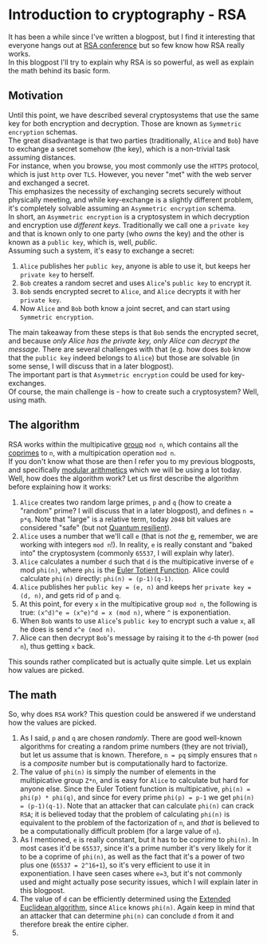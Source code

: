 # Introduction to cryptography - RSA

It has been a while since I've written a blogpost, but I find it interesting that everyone hangs out at [RSA conference](https://www.rsaconference.com/usa) but so few know how RSA really works.  
In this blogpost I'll try to explain why RSA is so powerful, as well as explain the math behind its basic form.  

## Motivation
Until this point, we have described several cryptosystems that use the same key for both encryption and decryption. Those are known as `Symmetric encryption` schemas.  
The great disadvantage is that two parties (traditionally, `Alice` and `Bob`) have to exchange a secret somehow (the key), which is a non-trivial task assuming distances.  
For instance, when you browse, you most commonly use the `HTTPS` protocol, which is just `http` over `TLS`. However, you never "met" with the web server and exchanged a secret.  
This emphasizes the necessity of exchanging secrets securely without physically meeting, and while key-exchange is a slightly different problem, it's completely solvable assuming an `Asymmetric encryption` schema.  
In short, an `Asymmetric encryption` is a cryptosystem in which decryption and encryption use *different keys*. Traditionally we call one a `private key` and that is known only to one party (who *owns* the key) and the other is known as a `public key`, which is, well, *public*.  
Assuming such a system, it's easy to exchange a secret:

1. `Alice` publishes her `public key`, anyone is able to use it, but keeps her `private key` to herself.
2. `Bob` creates a random secret and uses `Alice`'s `public key` to encrypt it.
3. `Bob` sends encrypted secret to `Alice`, and `Alice` decrypts it with her `private key`.
4. Now `Alice` and `Bob` both know a joint secret, and can start using `Symmetric encryption`.

The main takeaway from these steps is that `Bob` sends the encrypted secret, and because *only Alice has the private key, only Alice can decrypt the message*.
There are several challenges with that (e.g. how does `Bob` know that the `public key` indeed belongs to `Alice`) but those are solvable (in some sense, I will discuss that in a later blogpost).  
The important part is that `Asymmetric encryption` could be used for key-exchanges.  
Of course, the main challenge is - how to create such a cryptosystem? Well, using math.

## The algorithm
RSA works within the multipicative [group](https://en.wikipedia.org/wiki/Group_(mathematics)) `mod n`, which contains all the [coprimes](https://en.wikipedia.org/wiki/Coprime_integers) to `n`, with a multipication operation `mod n`.  
If you don't know what those are then I refer you to my previous blogposts, and specifically [modular arithmetics](https://github.com/yo-yo-yo-jbo/crypto_modular/) which we will be using a lot today.  
Well, how does the algorithm work? Let us first describe the algorithm before explaining how it works:

1. `Alice` creates two random large primes, `p` and `q` (how to create a "random" prime? I will discuss that in a later blogpost), and defines `n = p*q`. Note that "large" is a relative term, today `2048` bit values are considered "safe" (but not [Quantum resilient](https://en.wikipedia.org/wiki/Post-quantum_cryptography)).
2. `Alice` uses a number that we'll call `e` (that is not *the* [e](https://en.wikipedia.org/wiki/E_(mathematical_constant)), remember, we are working with integers `mod n`!). In reality, `e` is really constant and "baked into" the cryptosystem (commonly `65537`, I will explain why later).
3. `Alice` calculates a number `d` such that `d` is the multipicative inverse of `e` mod `phi(n)`, where `phi` is the [Euler Totient Function](https://en.wikipedia.org/wiki/Euler%27s_totient_function). Alice could calculate `phi(n)` directly: `phi(n) = (p-1)(q-1)`.
4. `Alice` publishes her `public key = (e, n)` and keeps her `private key = (d, n)`, and gets rid of `p` and `q`.
5. At this point, for every `x` in the multipicative group `mod n`, the following is true: `(x^d)^e = (x^e)^d = x (mod n)`, where `^` is exponentiation.
6. When `Bob` wants to use `Alice`'s `public key` to encrypt such a value `x`, all he does is send `x^e (mod n)`.
7. Alice can then decrypt `Bob`'s message by raising it to the `d`-th power (`mod n`), thus getting `x` back.

This sounds rather complicated but is actually quite simple. Let us explain how values are picked.

## The math
So, why does `RSA` work? This question could be answered if we understand how the values are picked.
1. As I said, `p` and `q` are chosen *randomly*. There are good well-known algorithms for creating a random prime numbers (they are not trivial), but let us assume that is known. Therefore, `n = pq` simply ensures that `n` is a *composite* number but is computationally hard to factorize.
2. The value of `phi(n)` is simply the number of elements in the multipicative group `Z*n`, and is easy for `Alice` to calculate but hard for anyone else. Since the Euler Totient function is multipicative, `phi(n) = phi(p) * phi(q)`, and since for every prime `phi(p) = p-1` we get `phi(n) = (p-1)(q-1)`. Note that an attacker that can calculate `phi(n)` can crack `RSA`; it is believed today that the problem of calculating `phi(n)` is equivalent to the problem of the factorization of `n`, and *that* is believed to be a computationally difficult problem (for a large value of `n`).
3. As I mentioned, `e` is really constant, but it has to be coprime to `phi(n)`. In most cases it'd be `65537`, since it's a prime number it's very likely for it to be a coprime of `phi(n)`, as well as the fact that it's a power of two plus one (`65537 = 2^16+1`), so it's very efficient to use it in exponentiation. I have seen cases where `e=3`, but it's not commonly used and might actually pose security issues, which I will explain later in this blogpost.
4. The value of `d` can be efficiently determined using the [Extended Euclidean algorithm](https://en.wikipedia.org/wiki/Euclidean_algorithm), since `Alice` knows `phi(n)`. Again keep in mind that an attacker that can determine `phi(n)` can conclude `d` from it and therefore break the entire cipher.
5. 
